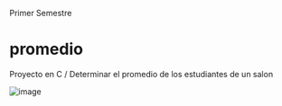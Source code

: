 Primer Semestre
# promedio
Proyecto en C / Determinar el promedio de los estudiantes de un salon

![image](https://user-images.githubusercontent.com/67943690/118201538-adf16480-b425-11eb-98b5-0e0cb47d8b91.png)
